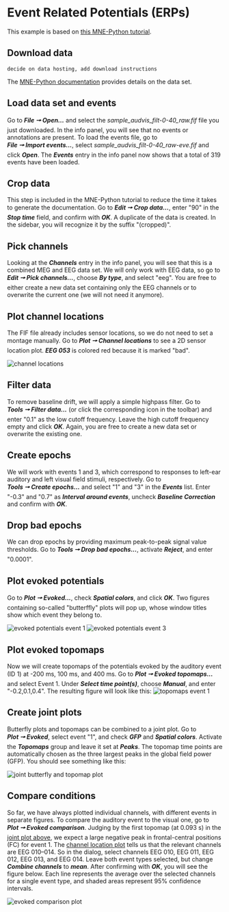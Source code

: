 # Event Related Potentials (ERPs)
This example is based on [this MNE-Python tutorial](https://mne.tools/stable/auto_tutorials/evoked/30_eeg_erp.html).

## Download data

```{admonition} TODO
decide on data hosting, add download instructions
```
The [MNE-Python documentation](https://mne.tools/stable/overview/datasets_index.html#sample) provides details on the data set.


## Load data set and events
Go to **_File&nbsp;🠖&nbsp;Open..._** and select the *sample_audvis_filt-0-40_raw.fif* file you just downloaded.
In the info panel, you will see that no events or annotations are present.
To load the events file, go to **_File&nbsp;🠖&nbsp;Import&nbsp;events..._**, select *sample_audvis_filt-0-40_raw-eve.fif* and click **_Open_**.
The **_Events_** entry in the info panel now shows that a total of 319 events have been loaded.


## Crop data
This step is included in the MNE-Python tutorial to reduce the time it takes to generate the documentation.
Go to **_Edit&nbsp;🠖&nbsp;Crop data..._**, enter "90" in the **_Stop&nbsp;time_** field, and confirm with **_OK_**.
A duplicate of the data is created.
In the sidebar, you will recognize it by the suffix "(cropped)".


## Pick channels
Looking at the **_Channels_** entry in the info panel, you will see that this is a combined MEG and EEG data set.
We will only work with EEG data, so go to **_Edit&nbsp;🠖&nbsp;Pick&nbsp;channels..._**, choose **_By&nbsp;type_**, and select "eeg".
You are free to either create a new data set containing only the EEG channels or to overwrite the current one (we will not need it anymore).

## Plot channel locations
The FIF file already includes sensor locations, so we do not need to set a montage manually.
Go to **_Plot&nbsp;🠖&nbsp;Channel&nbsp;locations_** to see a 2D sensor location plot.
**_EEG 053_** is colored red because it is marked "bad".

![channel locations](./images/erp/sensor_locations.png)


## Filter data
To remove baseline drift, we will apply a simple highpass filter.
Go to **_Tools&nbsp;🠖&nbsp;Filter data..._** (or click the corresponding icon in the toolbar) and enter "0.1" as the low cutoff frequency.
Leave the high cutoff frequency empty and click **_OK_**.
Again, you are free to create a new data set or overwrite the existing one.


## Create epochs
We will work with events 1 and 3, which correspond to responses to left-ear auditory and left visual field stimuli, respectively.
Go to **_Tools&nbsp;🠖&nbsp;Create&nbsp;epochs..._** and select "1" and "3" in the **_Events_** list.
Enter "-0.3" and "0.7" as **_Interval&nbsp;around&nbsp;events_**, uncheck **_Baseline&nbsp;Correction_** and confirm with **_OK_**.


## Drop bad epochs
We can drop epochs by providing maximum peak-to-peak signal value thresholds.
Go to **_Tools&nbsp;🠖&nbsp;Drop&nbsp;bad&nbsp;epochs..._**, activate **_Reject_**, and enter "0.0001".


## Plot evoked potentials
Go to **_Plot&nbsp;🠖&nbsp;Evoked..._**, check **_Spatial&nbsp;colors_**, and click **_OK_**.
Two figures containing so-called "butterffly" plots will pop up, whose window titles show which event they belong to.

![evoked potentials event 1](./images/erp/evoked_event_1.png) ![evoked potentials event 3](./images/erp/evoked_event_3.png)

## Plot evoked topomaps
Now we will create topomaps of the potentials evoked by the auditory event (ID 1) at -200 ms, 100 ms, and 400 ms.
Go to **_Plot&nbsp;🠖&nbsp;Evoked&nbsp;topomaps..._** and select Event 1.
Under **_Select&nbsp;time&nbsp;point(s)_**, choose **_Manual_**, and enter "-0.2,0.1,0.4".
The resulting figure will look like this:
![topomaps event 1](./images/erp/topomaps_event_1.png)


## Create joint plots
Butterfly plots and topomaps can be combined to a joint plot.
Go to **_Plot&nbsp;🠖&nbsp;Evoked_**, select event "1", and check **_GFP_** and **_Spatial&nbsp;colors_**.
Activate the **_Topomaps_** group and leave it set at **_Peaks_**.
The topomap time points are automatically chosen as the three largest peaks in the global field power (GFP).
You should see something like this:

![joint butterfly and topomap plot](./images/erp/joint_plot.png)


## Compare conditions
So far, we have always plotted individual channels, with different events in separate figures.
To compare the auditory event to the visual one, go to **_Plot&nbsp;🠖&nbsp;Evoked comparison_**.
Judging by the first topomap (at 0.093 s) in the [joint plot above](#joint-plots), we expect a large negative peak in frontal-central positions (FC) for event 1.
The [channel location plot](#plot-channel-locations) tells us that the relevant channels are EEG 010–014.
So in the dialog, select channels EEG 010, EEG 011, EEG 012, EEG 013, and EEG 014.
Leave both event types selected, but change **_Combine&nbsp;channels_** to **_mean_**.
After confirming with **_OK_**, you will see the figure below.
Each line represents the average over the selected channels for a single event type, and shaded areas represent 95% confidence intervals.

![evoked comparison plot](./images/erp/evoked_comparison.png)
